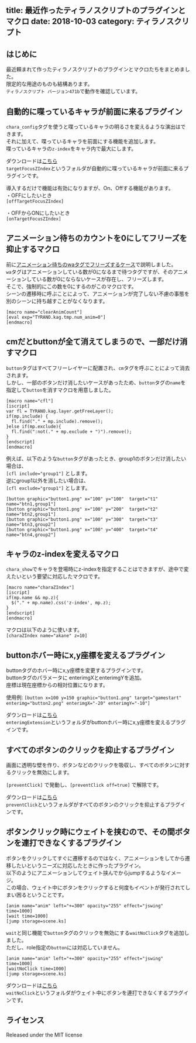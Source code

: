 title: 最近作ったティラノスクリプトのプラグインとマクロ
date: 2018-10-03
category: ティラノスクリプト
---

## はじめに

最近頼まれて作ったティラノスクリプトのプラグインとマクロたちをまとめました。  
限定的な用途のものも結構あります。  
`ティラノスクリプト バージョン471b`で動作を確認しています。


## 自動的に喋っているキャラが前面に来るプラグイン

`chara_config`タグを使うと喋っているキャラの明るさを変えるような演出はできます。  
それに加えて、喋っているキャラを前面にする機能を追加します。  
喋っているキャラの`z-index`をキャラ内で最大にします。

ダウンロードは[こちら](https://github.com/kido0617/tyrano-plugin/archive/master.zip)  
`targetFocusZIndex`というフォルダが自動的に喋っているキャラが前面に来るプラグインです。

導入するだけで機能は有効になりますが、On、Offする機能があります。  
・OFFにしたいとき  
`[offTargetFocusZIndex]`

・OFFからONにしたいとき  
`[onTargetFocusZIndex]`

## アニメーション待ちのカウントを0にしてフリーズを抑止するマクロ

前に[アニメーション待ちのwaタグでフリーズするケース](/tyrano/2018-09-10-wa-freeze/)で説明しました。  
 `wa`タグはアニメーションしている数が0になるまで待つタグですが、そのアニメーションしている数が0にならないケースが存在し、フリーズします。  
そこで、強制的にこの数を0にするのがこのマクロです。  
シーンの遷移時に呼ぶことによって、アニメーションが完了しない不慮の事態を別のシーンに持ち越すことがなくなります。

```
[macro name="clearAnimCount"]
[eval exp="TYRANO.kag.tmp.num_anim=0"]
[endmacro]
```


## cmだとbuttonが全て消えてしまうので、一部だけ消すマクロ

`button`タグはすべてフリーレイヤーに配置され、`cm`タグを呼ぶことによって消去されます。  
しかし、一部のボタンだけ消したいケースがあったため、`button`タグの`name`を指定して`button`を消すマクロを用意しました。  

```
[macro name="cfl"]
[iscript]
var fl = TYRANO.kag.layer.getFreeLayer();
if(mp.include) {
  fl.find("." + mp.include).remove();
}else if(mp.exclude){
  fl.find(":not(." + mp.exclude + ")").remove();
}
[endscript]
[endmacro]
```

例えば、以下のような`button`タグがあったとき、group1のボタンだけ消したい場合は、  
`[cfl include="group1"]` とします。  
逆にgroup1以外を消したい場合は、  
`[cfl exclude="group1"]` とします。  

```
[button graphic="button1.png" x="100" y="100"  target="t1" name="btn1,group1"]
[button graphic="button1.png" x="100" y="200"  target="t2" name="btn2,group1"]
[button graphic="button1.png" x="100" y="300"  target="t3" name="btn3,group2"]
[button graphic="button1.png" x="100" y="400"  target="t4" name="btn4,group2"]
```




## キャラのz-indexを変えるマクロ

`chara_show`でキャラを登場時にz-indexを指定することはできますが、途中で変えたいという要望に対応したマクロです。

```
[macro name="charaZIndex"]
[iscript]
if(mp.name && mp.z){
  $("." + mp.name).css('z-index', mp.z);
}
[endscript]
[endmacro]
```

マクロは以下のように使います。  
`[charaZIndex name="akane" z=10]`


## buttonホバー時にx,y座標を変えるプラグイン

buttonタグのホバー時にx,y座標を変更するプラグインです。  
buttonタグのパラメータに enterimgXとenterimgYを追加。  
座標は現在座標からの相対位置になります。  

使用例: 
`[button x=100 y=150 graphic="button1.png" target="gamestart" enterimg="button2.png" enterimgX="-20" enterimgY="-10"]`

ダウンロードは[こちら](https://github.com/kido0617/tyrano-plugin/archive/master.zip)  
`enterimgExtension`というフォルダがbuttonホバー時にx,y座標を変えるプラグインです。

## すべてのボタンのクリックを抑止するプラグイン

画面に透明な壁を作り、ボタンなどのクリックを吸収し、すべてのボタンに対するクリックを無効にします。

`[preventClick]` で発動し、`[preventClick off=true]` で解除です。


ダウンロードは[こちら](https://github.com/kido0617/tyrano-plugin/archive/master.zip)  
`preventClick`というフォルダがすべてのボタンのクリックを抑止するプラグインです。

## ボタンクリック時にウェイトを挟むので、その間ボタンを連打できなくするプラグイン

ボタンをクリックしてすぐに遷移するのではなく、アニメーションをしてから遷移したいというニーズに対応したときに作ったプラグイン。  
以下のようにアニメーションしてウェイト挟んでからjumpするようなイメージ。  
この場合、ウェイト中にボタンをクリックすると何度もイベントが発行されてしまい困るということです。  

```
[anim name="anim" left="+=300" opacity="255" effect="jswing" time=1000]
[wait time=1000]
[jump storage=scene.ks]
```

`wait`と同じ機能で`button`タグのクリックを無効にする`waitNoClick`タグを追加しました。  
ただし、role指定の`button`には対応していません。

```
[anim name="anim" left="+=300" opacity="255" effect="jswing" time=1000]
[waitNoClick time=1000]
[jump storage=scene.ks]
```

ダウンロードは[こちら](https://github.com/kido0617/tyrano-plugin/archive/master.zip)  
`waitNoClick`というフォルダがウェイト中にボタンを連打できなくするプラグインです。


## ライセンス

Released under the MIT license
